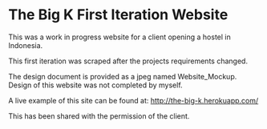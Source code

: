 # The Big K First Iteration Website
This was a work in progress website for a client opening a hostel in Indonesia. 

This first iteration was scraped after the projects requirements changed.

The design document is provided as a jpeg named Website_Mockup. Design of this website was not completed by myself.

A live example of this site can be found at: http://the-big-k.herokuapp.com/

This has been shared with the permission of the client.